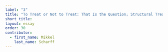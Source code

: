 ```yaml
---
label: "3"
title: "To Treat or Not to Treat: That Is the Question; Structural Treatment of Canvas Paintings from a Danish Perspective"
short_title:
layout: essay
order: 30
contributor:
  - first_name: Mikkel
    last_name: Scharff
---
```


